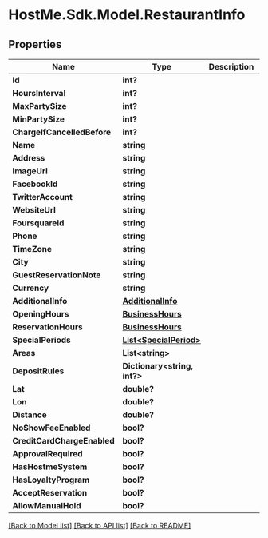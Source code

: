 # HostMe.Sdk.Model.RestaurantInfo
## Properties

Name | Type | Description | Notes
------------ | ------------- | ------------- | -------------
**Id** | **int?** |  | [optional] 
**HoursInterval** | **int?** |  | [optional] 
**MaxPartySize** | **int?** |  | [optional] 
**MinPartySize** | **int?** |  | [optional] 
**ChargeIfCancelledBefore** | **int?** |  | [optional] 
**Name** | **string** |  | [optional] 
**Address** | **string** |  | [optional] 
**ImageUrl** | **string** |  | [optional] 
**FacebookId** | **string** |  | [optional] 
**TwitterAccount** | **string** |  | [optional] 
**WebsiteUrl** | **string** |  | [optional] 
**FoursquareId** | **string** |  | [optional] 
**Phone** | **string** |  | [optional] 
**TimeZone** | **string** |  | [optional] 
**City** | **string** |  | [optional] 
**GuestReservationNote** | **string** |  | [optional] 
**Currency** | **string** |  | [optional] 
**AdditionalInfo** | [**AdditionalInfo**](AdditionalInfo.md) |  | [optional] 
**OpeningHours** | [**BusinessHours**](BusinessHours.md) |  | [optional] 
**ReservationHours** | [**BusinessHours**](BusinessHours.md) |  | [optional] 
**SpecialPeriods** | [**List&lt;SpecialPeriod&gt;**](SpecialPeriod.md) |  | [optional] 
**Areas** | **List&lt;string&gt;** |  | [optional] 
**DepositRules** | **Dictionary&lt;string, int?&gt;** |  | [optional] 
**Lat** | **double?** |  | [optional] 
**Lon** | **double?** |  | [optional] 
**Distance** | **double?** |  | [optional] 
**NoShowFeeEnabled** | **bool?** |  | [optional] 
**CreditCardChargeEnabled** | **bool?** |  | [optional] 
**ApprovalRequired** | **bool?** |  | [optional] 
**HasHostmeSystem** | **bool?** |  | [optional] 
**HasLoyaltyProgram** | **bool?** |  | [optional] 
**AcceptReservation** | **bool?** |  | [optional] 
**AllowManualHold** | **bool?** |  | [optional] 

[[Back to Model list]](../README.md#documentation-for-models) [[Back to API list]](../README.md#documentation-for-api-endpoints) [[Back to README]](../README.md)

